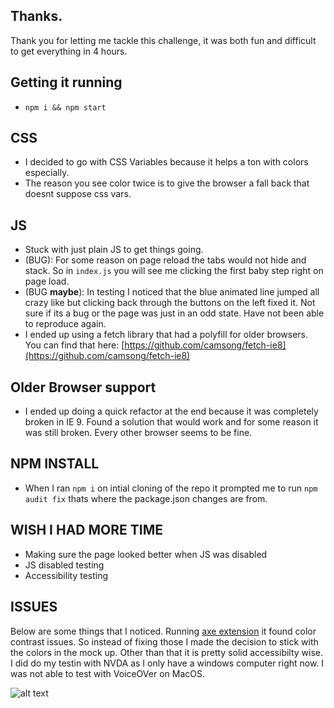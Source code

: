 ## Thanks.

Thank you for letting me tackle this challenge, it was both fun and difficult to get everything in 4 hours.

## Getting it running
- `npm i && npm start`

## CSS
- I decided to go with CSS Variables because it helps a ton with colors especially.
- The reason you see color twice is to give the browser a fall back that doesnt suppose css vars.

## JS
- Stuck with just plain JS to get things going.
- (BUG): For some reason on page reload the tabs would not hide and stack. So in `index.js` you will see me clicking the first baby step right on page load.
- (BUG **maybe**): In testing I noticed that the blue animated line jumped all crazy like but clicking back through the buttons on the left fixed it. Not sure if its a bug or the page was just in an odd state. Have not been able to reproduce again.
- I ended up using a fetch library that had a polyfill for older browsers. You can find that here: [https://github.com/camsong/fetch-ie8](https://github.com/camsong/fetch-ie8)

## Older Browser support
- I ended up doing a quick refactor at the end because it was completely broken in IE 9. Found a solution that would work and for some reason it was still broken. Every other browser seems to be fine.

## NPM INSTALL
- When I ran `npm i` on intial cloning of the repo it prompted me to run `npm audit fix` thats where the package.json changes are from.

## WISH I HAD MORE TIME
- Making sure the page looked better when JS was disabled
- JS disabled testing
- Accessibility testing

## ISSUES
Below are some things that I noticed.
Running [axe extension](https://www.deque.com/axe/) it found color contrast issues. So instead of fixing those I made the decision to stick with the colors in the mock up. Other than that it is pretty solid accessibilty wise. I did do my testin with NVDA as I only have a windows computer right now. I was not able to test with VoiceOVer on MacOS.



![alt text](https://media.giphy.com/media/XreQmk7ETCak0/giphy.gif "Thumbs up gif")